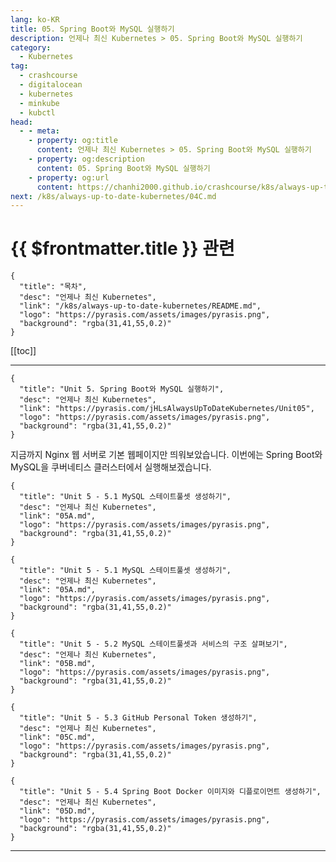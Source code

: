 ```yaml
---
lang: ko-KR
title: 05. Spring Boot와 MySQL 실행하기
description: 언제나 최신 Kubernetes > 05. Spring Boot와 MySQL 실행하기
category:
  - Kubernetes
tag:
  - crashcourse
  - digitalocean
  - kubernetes
  - minkube
  - kubctl
head:
  - - meta:
    - property: og:title
      content: 언제나 최신 Kubernetes > 05. Spring Boot와 MySQL 실행하기
    - property: og:description
      content: 05. Spring Boot와 MySQL 실행하기
    - property: og:url
      content: https://chanhi2000.github.io/crashcourse/k8s/always-up-to-date-kubernetes/05.html
next: /k8s/always-up-to-date-kubernetes/04C.md
---
```


# {{ $frontmatter.title }} 관련

```component VPCard
{
  "title": "목차",
  "desc": "언제나 최신 Kubernetes",
  "link": "/k8s/always-up-to-date-kubernetes/README.md",
  "logo": "https://pyrasis.com/assets/images/pyrasis.png",
  "background": "rgba(31,41,55,0.2)"
}
```

[[toc]]

---

```component VPCard
{
  "title": "Unit 5. Spring Boot와 MySQL 실행하기",
  "desc": "언제나 최신 Kubernetes",
  "link": "https://pyrasis.com/jHLsAlwaysUpToDateKubernetes/Unit05",
  "logo": "https://pyrasis.com/assets/images/pyrasis.png",
  "background": "rgba(31,41,55,0.2)"
}
```

지금까지 Nginx 웹 서버로 기본 웹페이지만 띄워보았습니다. 이번에는 Spring Boot와 MySQL을 쿠버네티스 클러스터에서 실행해보겠습니다.

```component VPCard
{
  "title": "Unit 5 - 5.1 MySQL 스테이트풀셋 생성하기",
  "desc": "언제나 최신 Kubernetes",
  "link": "05A.md",
  "logo": "https://pyrasis.com/assets/images/pyrasis.png",
  "background": "rgba(31,41,55,0.2)"
}
```

```component VPCard
{
  "title": "Unit 5 - 5.1 MySQL 스테이트풀셋 생성하기",
  "desc": "언제나 최신 Kubernetes",
  "link": "05A.md",
  "logo": "https://pyrasis.com/assets/images/pyrasis.png",
  "background": "rgba(31,41,55,0.2)"
}
```

```component VPCard
{
  "title": "Unit 5 - 5.2 MySQL 스테이트풀셋과 서비스의 구조 살펴보기",
  "desc": "언제나 최신 Kubernetes",
  "link": "05B.md",
  "logo": "https://pyrasis.com/assets/images/pyrasis.png",
  "background": "rgba(31,41,55,0.2)"
}
```

```component VPCard
{
  "title": "Unit 5 - 5.3 GitHub Personal Token 생성하기",
  "desc": "언제나 최신 Kubernetes",
  "link": "05C.md",
  "logo": "https://pyrasis.com/assets/images/pyrasis.png",
  "background": "rgba(31,41,55,0.2)"
}
```

```component VPCard
{
  "title": "Unit 5 - 5.4 Spring Boot Docker 이미지와 디플로이먼트 생성하기",
  "desc": "언제나 최신 Kubernetes",
  "link": "05D.md",
  "logo": "https://pyrasis.com/assets/images/pyrasis.png",
  "background": "rgba(31,41,55,0.2)"
}
```

---

<TagLinks />